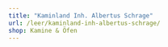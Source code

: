 ```yaml
---
title: "Kaminland Inh. Albertus Schrage"
url: /leer/kaminland-inh-albertus-schrage/
shop: Kamine & Öfen
---
```

